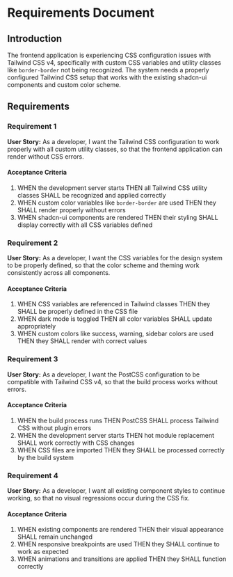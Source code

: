 # Requirements Document

## Introduction

The frontend application is experiencing CSS configuration issues with Tailwind CSS v4, specifically with custom CSS variables and utility classes like `border-border` not being recognized. The system needs a properly configured Tailwind CSS setup that works with the existing shadcn-ui components and custom color scheme.

## Requirements

### Requirement 1

**User Story:** As a developer, I want the Tailwind CSS configuration to work properly with all custom utility classes, so that the frontend application can render without CSS errors.

#### Acceptance Criteria

1. WHEN the development server starts THEN all Tailwind CSS utility classes SHALL be recognized and applied correctly
2. WHEN custom color variables like `border-border` are used THEN they SHALL render properly without errors
3. WHEN shadcn-ui components are rendered THEN their styling SHALL display correctly with all CSS variables defined

### Requirement 2

**User Story:** As a developer, I want the CSS variables for the design system to be properly defined, so that the color scheme and theming work consistently across all components.

#### Acceptance Criteria

1. WHEN CSS variables are referenced in Tailwind classes THEN they SHALL be properly defined in the CSS file
2. WHEN dark mode is toggled THEN all color variables SHALL update appropriately
3. WHEN custom colors like success, warning, sidebar colors are used THEN they SHALL render with correct values

### Requirement 3

**User Story:** As a developer, I want the PostCSS configuration to be compatible with Tailwind CSS v4, so that the build process works without errors.

#### Acceptance Criteria

1. WHEN the build process runs THEN PostCSS SHALL process Tailwind CSS without plugin errors
2. WHEN the development server starts THEN hot module replacement SHALL work correctly with CSS changes
3. WHEN CSS files are imported THEN they SHALL be processed correctly by the build system

### Requirement 4

**User Story:** As a developer, I want all existing component styles to continue working, so that no visual regressions occur during the CSS fix.

#### Acceptance Criteria

1. WHEN existing components are rendered THEN their visual appearance SHALL remain unchanged
2. WHEN responsive breakpoints are used THEN they SHALL continue to work as expected
3. WHEN animations and transitions are applied THEN they SHALL function correctly